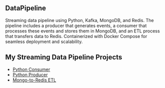 ## DataPipeline
Streaming data pipeline using Python, Kafka, MongoDB, and Redis. The pipeline includes a producer that generates events, a consumer that processes these events and stores them in MongoDB, and an ETL process that transfers data to Redis. Containerized with Docker Compose for seamless deployment and scalability.

## My Streaming Data Pipeline Projects

- [Python Consumer](https://github.com/Romi7102/python-consumer)
- [Python Producer](https://github.com/Romi7102/python-producer)
- [Mongo-to-Redis ETL](https://github.com/Romi7102/mongo-to-redis-ETL)
